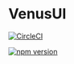 # VenusUI

[![CircleCI](https://circleci.com/gh/wanmaoor/venus-ui.svg?style=svg)](https://circleci.com/gh/wanmaoor/venus-ui)

[![npm version](https://badge.fury.io/js/venusui12345.svg)](https://badge.fury.io/js/venusui12345)